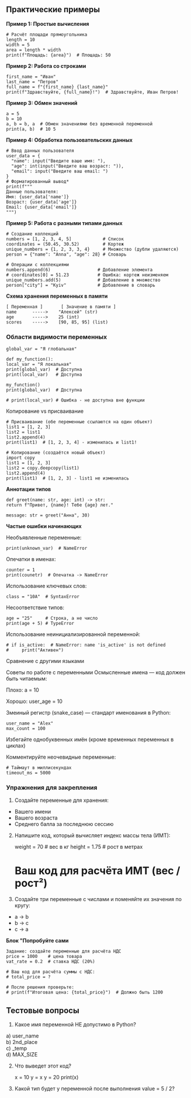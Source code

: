 ## Практические примеры

**Пример 1: Простые вычисления**

    # Расчёт площади прямоугольника
    length = 10  
    width = 5  
    area = length * width  
    print(f"Площадь: {area}")  # Площадь: 50  

**Пример 2: Работа со строками**

    first_name = "Иван"  
    last_name = "Петров"  
    full_name = f"{first_name} {last_name}"  
    print(f"Здравствуйте, {full_name}!")  # Здравствуйте, Иван Петров!

**Пример 3: Обмен значений**

    a = 5  
    b = 10  
    a, b = b, a  # Обмен значениями без временной переменной  
    print(a, b)  # 10 5

**Пример 4: Обработка пользовательских данных**

    # Ввод данных пользователя
    user_data = {
      "name": input("Введите ваше имя: "),
      "age": int(input("Введите ваш возраст: ")),
      "email": input("Введите ваш email: ")
    }
    # Форматированный вывод*
    print(f"""
    Данные пользователя:
    Имя: {user_data['name']}
    Возраст: {user_data['age']}
    Email: {user_data['email']}
    """)

**Пример 5: Работа с разными типами данных**
    
    # Создание коллекций
    numbers = [1, 2, 3, 4, 5]            # Список
    coordinates = (50.45, 30.52)         # Кортеж
    unique_numbers = {1, 2, 3, 3, 4}     # Множество (дубли удаляются)
    person = {"name": "Anna", "age": 28} # Словарь

    # Операции с коллекциями
    numbers.append(6)                  # Добавление элемента
    # coordinates[0] = 51.23           # Ошибка: кортеж неизменяем
    unique_numbers.add(5)              # Добавление в множество
    person["city"] = "Kyiv"            # Добавление в словарь

**Схема хранения переменных в памяти**

    [ Переменная ]       [ Значение в памяти ]
    name      ----->    "Алексей" (str)
    age       ----->    25 (int)
    scores    ----->    [90, 85, 95] (list)


### Области видимости переменных

    global_var = "Я глобальная"

    def my_function():
    local_var = "Я локальная"
    print(global_var)  # Доступна
    print(local_var)   # Доступна
    
    my_function()
    print(global_var)  # Доступна

    # print(local_var) # Ошибка - не доступна вне функции

Копирование vs присваивание

    # Присваивание (обе переменные ссылаются на один объект)
    list1 = [1, 2, 3]
    list2 = list1
    list2.append(4)
    print(list1)  # [1, 2, 3, 4] - изменилась и list1!

    # Копирование (создаётся новый объект)
    import copy
    list1 = [1, 2, 3]
    list2 = copy.deepcopy(list1)
    list2.append(4)
    print(list1)  # [1, 2, 3] - list1 не изменилась

**Аннотации типов**

    def greet(name: str, age: int) -> str:
    return f"Привет, {name}! Тебе {age} лет."
    
    message: str = greet("Анна", 30)

**Частые ошибки начинающих**

Необъявленные переменные:

    print(unknown_var)  # NameError

Опечатки в именах:

    counter = 1
    print(counetr)  # Опечатка -> NameError

Использование ключевых слов:

    class = "10A"  # SyntaxError

Несоответствие типов:

    age = "25"     # Строка, а не число
    print(age + 5) # TypeError

Использование неинициализированной переменной:

    # if is_active:  # NameError: name 'is_active' is not defined
    #     print("Активен")

Сравнение с другими языками


Советы по работе с переменными
Осмысленные имена — код должен быть читаемым:

Плохо: a = 10

Хорошо: user_age = 10

Змеиный регистр (snake_case) — стандарт именования в Python:

    user_name = "Alex"
    max_count = 100

Избегайте однобуквенных имён (кроме временных переменных в циклах)

Комментируйте неочевидные переменные:

    # Таймаут в миллисекундах
    timeout_ms = 5000

### Упражнения для закрепления

1. Создайте переменные для хранения:

- Вашего имени  
- Вашего возраста  
- Среднего балла за последнюю сессию

2. Напишите код, который вычисляет индекс массы тела (ИМТ):


    weight = 70    # вес в кг
    height = 1.75  # рост в метрах
    # Ваш код для расчёта ИМТ (вес / рост²)

3. Создайте три переменные с числами и поменяйте их значения по кругу:


- a → b
- b → c
- c → a

**Блок "Попробуйте сами**

    Задание: создайте переменные для расчёта НДС
    price = 1000    # цена товара
    vat_rate = 0.2  # ставка НДС (20%)

    # Ваш код для расчёта суммы с НДС:
    # total_price = ?

    # После решения проверьте:
    # print(f"Итоговая цена: {total_price}")  # Должно быть 1200

## Тестовые вопросы

1. Какое имя переменной НЕ допустимо в Python?


a) user_name  
b) 2nd_place  
c) _temp  
d) MAX_SIZE

2. Что выведет этот код?


    x = 10
    y = x
    y = 20
    print(x)

3. Какой тип будет у переменной после выполнения value = 5 / 2?